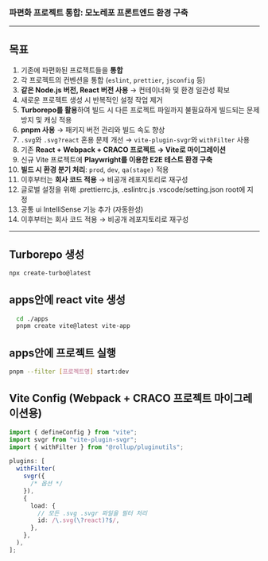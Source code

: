 ### 파편화 프로젝트 통합: 모노레포 프론트엔드 환경 구축

---

## 목표

1. 기존에 파편화된 프로젝트들을 **통합**
2. 각 프로젝트의 컨벤션을 통합 (`eslint`, `prettier`, `jsconfig` 등)
3. **같은 Node.js 버전, React 버전 사용** → 컨테이너화 및 환경 일관성 확보
4. 새로운 프로젝트 생성 시 반복적인 설정 작업 제거
5. **Turborepo를 활용**하여 빌드 시 다른 프로젝트 파일까지 불필요하게 빌드되는 문제 방지 및 캐싱 적용
6. **pnpm 사용** → 패키지 버전 관리와 빌드 속도 향상
7. `.svg`와 `.svg?react` 혼용 문제 개선 → `vite-plugin-svgr`와 `withFilter` 사용
8. 기존 **React + Webpack + CRACO 프로젝트 → Vite로 마이그레이션**
9. 신규 Vite 프로젝트에 **Playwright를 이용한 E2E 테스트 환경 구축**
10. **빌드 시 환경 분기 처리**: `prod`, `dev`, `qa(stage)` 적용
11. 이후부터는 **회사 코드 적용** → 비공개 레포지토리로 재구성
12. 글로벌 설정을 위해 .prettierrc.js, .eslintrc.js .vscode/setting.json root에 지정
13. 공통 ui IntelliSense 기능 추가 (자동완성)
14. 이후부터는 회사 코드 적용 → 비공개 레포지토리로 재구성

---

## Turborepo 생성

```bash
npx create-turbo@latest
```

## apps안에 react vite 생성

```bash
  cd ./apps
  pnpm create vite@latest vite-app
```

## apps안에 프로젝트 실행

```bash
pnpm --filter [프로젝트명] start:dev
```

## Vite Config (Webpack + CRACO 프로젝트 마이그레이션용)

```ts
import { defineConfig } from "vite";
import svgr from "vite-plugin-svgr";
import { withFilter } from "@rollup/pluginutils";

plugins: [
  withFilter(
    svgr({
      /* 옵션 */
    }),
    {
      load: {
        // 모든 .svg .svgr 파일을 필터 처리
        id: /\.svg(\?react)?$/,
      },
    },
  ),
];
```
